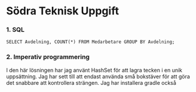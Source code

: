 # Södra Teknisk Uppgift

### 1. SQL

```
SELECT Avdelning, COUNT(*) FROM Medarbetare GROUP BY Avdelning;
```
### 2. Imperativ programmering

I den här lösningen har jag använt HashSet för att lagra tecken i en unik uppsättning. Jag har sett till att endast använda små bokstäver för att göra det snabbare att kontrollera strängen. 
Jag har installera gradle också 
 